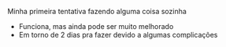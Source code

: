 Minha primeira tentativa fazendo alguma coisa sozinha

- Funciona, mas ainda pode ser muito melhorado
- Em torno de 2 dias pra fazer devido a algumas complicações
